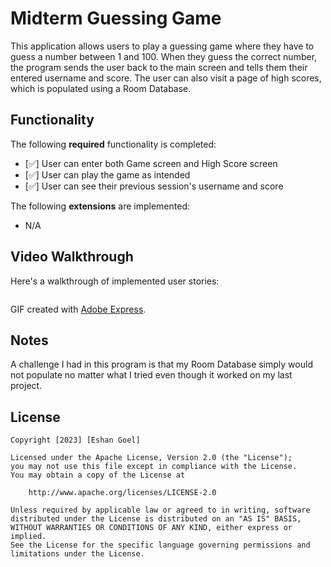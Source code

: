 # Midterm Guessing Game

This application allows users to play a guessing game where they have to guess a number between 1 and 100. When they guess the correct number, the program sends the user back to the main screen and tells them their entered username and score. The user can also visit a page of high scores, which is populated using a Room Database.

## Functionality 

The following **required** functionality is completed:

* [✅] User can enter both Game screen and High Score screen
* [✅] User can play the game as intended
* [✅] User can see their previous session's username and score

The following **extensions** are implemented:
* N/A

## Video Walkthrough

Here's a walkthrough of implemented user stories:

![]()

GIF created with [Adobe Express](https://new.express.adobe.com).

## Notes

A challenge I had in this program is that my Room Database simply would not populate no matter what I tried even though it worked on my last project. 

## License

    Copyright [2023] [Eshan Goel]

    Licensed under the Apache License, Version 2.0 (the "License");
    you may not use this file except in compliance with the License.
    You may obtain a copy of the License at

        http://www.apache.org/licenses/LICENSE-2.0

    Unless required by applicable law or agreed to in writing, software
    distributed under the License is distributed on an "AS IS" BASIS,
    WITHOUT WARRANTIES OR CONDITIONS OF ANY KIND, either express or implied.
    See the License for the specific language governing permissions and
    limitations under the License.
